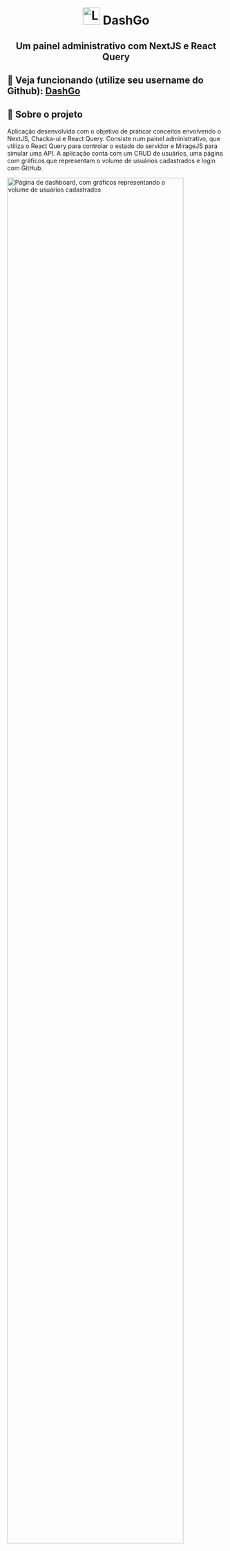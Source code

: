 <h1 align="center">
   <img src="https://i.imgur.com/F9ApP5N.png" alt="Logo" width="40px" height="40px"/> DashGo
</h1>

<h2 align="center">
    Um painel administrativo com NextJS e React Query
</h2>

##  🔽 Veja funcionando (utilize seu username do Github): [DashGo](https://dashgo-next.vercel.app/)

## 📖 Sobre o projeto 
Aplicação desenvolvida com o objetivo de praticar conceitos envolvendo o NextJS, Chacka-ui e React Query.
Consiste num painel administrativo, que utiliza o React Query para controlar o estado do servidor e MirageJS para simular uma API. 
A aplicação conta com um CRUD de usuários, uma página com gráficos que representam o volume de usuários cadastrados e login com GitHub.

<img src="https://i.imgur.com/gGNad7w.png" alt="Página de dashboard, com gráficos representando o volume de usuários cadastrados" width="90%"/>

## 🛠️ Tencologias utilizadas
 - Typescript
 - React Query: Com essa ferramenta podemos buscar, armazenar em cache, sincronizar e atualizar o estado do servidor. Exemplo: Na página com a listagem de usuários, sempre que selecionamos uma nova página, uma requisição para API é feita. Porém se num intervalo de 10 segundos (tempo definido por mim) voltarmos para a página anterior, não precisaríamos efetuar uma nova requisição. Passados os 10 segundos fazemos a revalidação dos dados (com os antigos ainda em tela, que seria o conceito de Stale While Revalidate) e indicamos a revalidação com um Spiner (Loading) ao lado do título da tabela.
 - NextJS
 - React Hook Form

## 💻 Preview:
https://user-images.githubusercontent.com/50181942/153430036-834ddea5-c0a3-4af0-804c-d80eb60b71ab.mp4


## 📝 Desafios propostos:

- [x] Integrar gráficos na página de dashboard
- [x] Implementar login com GitHub
- [x] Proteger rotas com NextJS
- [x] Implementar funcionalidades de editar e excluir usuários


## 👷  Executando o projeto

 ### Baixando repositório para sua máquina
    # Clone o repositório com:
    git clone https://github.com/FranciscoBraaz/dashgo.git
    
    # Navegue para a pasta raíz com:
    cd dashgo

    
   ### Instalando dependências
   

    # Baixe as dependências com:
    yarn install

### Criação de um access token:
Como é necessário ter um personal token para pegar o campo email, deve-se, portanto, criar esse token. Para isso acesse o GitHub e em seguida: Settings -> Developer settings -> Personal access tokens -> Generate new token. Após criar o personal token, entre na pasta raíz do projeto, crie um arquivo .env.local e adicione a linha:

`NEXT_PUBLIC_GIT_TOKEN = "token_criado"`

##
👨‍💻 Desenvolvido por [Francisco Braz](https://github.com/FranciscoBraaz)
